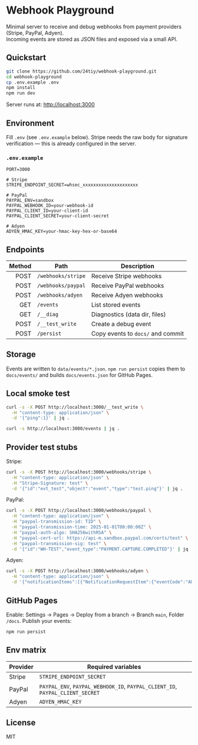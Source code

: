 # Webhook Playground

Minimal server to receive and debug webhooks from payment providers (Stripe, PayPal, Adyen).  
Incoming events are stored as JSON files and exposed via a small API.

## Quickstart

```bash
git clone https://github.com/24tiy/webhook-playground.git
cd webhook-playground
cp .env.example .env
npm install
npm run dev
````

Server runs at: [http://localhost:3000](http://localhost:3000)

## Environment

Fill `.env` (see `.env.example` below).
Stripe needs the raw body for signature verification — this is already configured in the server.

### `.env.example`

```env
PORT=3000

# Stripe
STRIPE_ENDPOINT_SECRET=whsec_xxxxxxxxxxxxxxxxxxxxx

# PayPal
PAYPAL_ENV=sandbox
PAYPAL_WEBHOOK_ID=your-webhook-id
PAYPAL_CLIENT_ID=your-client-id
PAYPAL_CLIENT_SECRET=your-client-secret

# Adyen
ADYEN_HMAC_KEY=your-hmac-key-hex-or-base64
```

## Endpoints

| Method | Path               | Description                       |
| -----: | ------------------ | --------------------------------- |
|   POST | `/webhooks/stripe` | Receive Stripe webhooks           |
|   POST | `/webhooks/paypal` | Receive PayPal webhooks           |
|   POST | `/webhooks/adyen`  | Receive Adyen webhooks            |
|    GET | `/events`          | List stored events                |
|    GET | `/__diag`          | Diagnostics (data dir, files)     |
|   POST | `/__test_write`    | Create a debug event              |
|   POST | `/persist`         | Copy events to `docs/` and commit |

## Storage

Events are written to `data/events/*.json`.
`npm run persist` copies them to `docs/events/` and builds `docs/events.json` for GitHub Pages.

## Local smoke test

```bash
curl -s -X POST http://localhost:3000/__test_write \
  -H "content-type: application/json" \
  -d '{"ping":1}' | jq .

curl -s http://localhost:3000/events | jq .
```

## Provider test stubs

Stripe:

```bash
curl -s -X POST http://localhost:3000/webhooks/stripe \
  -H "content-type: application/json" \
  -H "Stripe-Signature: test" \
  -d '{"id":"evt_test","object":"event","type":"test.ping"}' | jq .
```

PayPal:

```bash
curl -s -X POST http://localhost:3000/webhooks/paypal \
  -H "content-type: application/json" \
  -H "paypal-transmission-id: TID" \
  -H "paypal-transmission-time: 2025-01-01T00:00:00Z" \
  -H "paypal-auth-algo: SHA256withRSA" \
  -H "paypal-cert-url: https://api-m.sandbox.paypal.com/certs/test" \
  -H "paypal-transmission-sig: test" \
  -d '{"id":"WH-TEST","event_type":"PAYMENT.CAPTURE.COMPLETED"}' | jq .
```

Adyen:

```bash
curl -s -X POST http://localhost:3000/webhooks/adyen \
  -H "content-type: application/json" \
  -d '{"notificationItems":[{"NotificationRequestItem":{"eventCode":"AUTHORISATION","success":"true","pspReference":"ABC123","merchantReference":"ORDER1","amount":{"value":1000,"currency":"EUR"},"additionalData":{"hmacSignature":"xxx"}}}]}' | jq .
```

## GitHub Pages

Enable: Settings → Pages → Deploy from a branch → Branch `main`, Folder `/docs`.
Publish your events:

```bash
npm run persist
```

## Env matrix

| Provider | Required variables                                                            |
| -------- | ----------------------------------------------------------------------------- |
| Stripe   | `STRIPE_ENDPOINT_SECRET`                                                      |
| PayPal   | `PAYPAL_ENV`, `PAYPAL_WEBHOOK_ID`, `PAYPAL_CLIENT_ID`, `PAYPAL_CLIENT_SECRET` |
| Adyen    | `ADYEN_HMAC_KEY`                                                              |

## License

MIT
